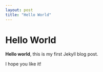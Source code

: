 ```yaml
---
layout: post
title: "Hello World"
---
```


# Hello World

**Hello world**, this is my first Jekyll blog post.

I hope you like it!